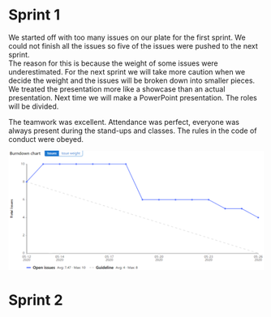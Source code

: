 # Sprint 1
We started off with too many issues on our plate for the first sprint. We could not finish all the issues so five of the issues were pushed to the next sprint.  
The reason for this is because the weight of some issues were underestimated. For the next sprint we will take more caution when we decide the weight and the issues will be broken down into smaller pieces.
We treated the presentation more like a showcase than an actual presentation. Next time we will make a PowerPoint presentation. The roles will be divided.

The teamwork was excellent. Attendance was perfect, everyone was always present during the stand-ups and classes. The rules in the code of conduct were obeyed.

![burndownchart-sprint1](burndownchart-sprint1.png)


# Sprint 2
